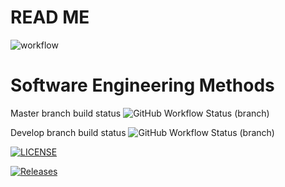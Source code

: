 # READ ME 

![workflow](https://github.com/naingkhanthtet/sem/actions/workflows/main.yml/badge.svg)

# Software Engineering Methods

Master branch build status ![GitHub Workflow Status (branch)](https://img.shields.io/github/actions/workflow/status/naingkhanthtet/devopteam4/main.yml?branch=master
)

Develop branch build status ![GitHub Workflow Status (branch)](https://img.shields.io/github/actions/workflow/status/naingkhanthtet/devopteam4/main.yml?branch=develop
)

[![LICENSE](https://img.shields.io/github/license/naingkhanthtet/sem.svg?style=flat-square)](https://github.com/naingkhanthtet/devopteam4/blob/master/LICENSE)

[![Releases](https://img.shields.io/github/release/naingkhanthtet/sem/all.svg?style=flat-square)](https://github.com/naingkhanthtet/devopteam4/releases)